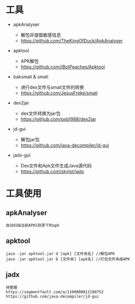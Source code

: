 # 工具
- apkAnalyser
    - 解包并提取敏感信息
    - https://github.com/TheKingOfDuck/ApkAnalyser

- apktool
    - APK解包
    - https://github.com/iBotPeaches/Apktool

- baksmali & smali
    - 进行dex文件与smali文件的转换
    - https://github.com/JesusFreke/smali

- dex2jar
    - dex文件转换为jar包
    - https://github.com/pxb1988/dex2jar

- jd-gui
    - 解包jar包
    - https://github.com/java-decompiler/jd-gui

- jadx-gui
    - Dex文件和Apk文件生成Java源代码
    - https://github.com/skylot/jadx

# 工具使用
## apkAnalyser
```
自动扫描当前APKS目录下的apk
```

## apktool
```
java -jar apktool.jar d [apk] [文件夹名] //解包APK
java -jar apktool.jar b [文件夹] [apk名] //打包文件夹成APK
```

## jadx
```
待整理
https://segmentfault.com/a/1190000012180752
https://github.com/java-decompiler/jd-gui
```


